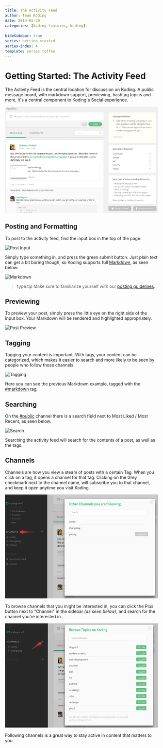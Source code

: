 ```yaml
---
title: The Activity Feed
author: Team Koding
date: 2014-05-30
categories: [koding features, koding]

hideSidebar: true
series: getting-started
series-index: 4
template: series.toffee
---
```


# Getting Started: The Activity Feed

The Activity Feed is the central location for discussion on Koding. A
public message board, with markdown support, previewing, hashtag topics
and more, it's a central component to Koding's Social experience.

![Koding Activity Feed](activity-feed.png)



## Posting and Formatting

To post to the activity feed, find the input box in the top of the page.

![Post Input](posting.png)

Simply type something in, and press the green submit button. Just plain text
can get a bit boring though, so Koding supports full
[Markdown](/guides/markdown), as seen below:

![Markdown](markdown.png)

> type:tip
> Make sure to familiarize yourself with our [posting guidelines](/faq/posting-guidelines/).
## Previewing

To preview your post, simply press the little eye on the right side of
the input box. Your Markdown will be rendered and highlighted
appropriately.

![Post Preview](preview.png)

## Tagging

Tagging your content is important. With tags, your content can be
categorized, which makes it easier to search and more likely to be seen
by people who follow those channels.

![Tagging](tagging.png)

Here you can see the previous Markdown example, tagged with the
[#markdown][markdown channel] tag.

## Searching

On the [#public][public channel] channel there is a search field next to
Most Liked / Most Recent, as seen below.

![Search](search.png)

Searching the activity feed will search for the contents of a post, as
well as the tags.

## Channels

Channels are how you view a steam of posts with a certain Tag. When you
click on a tag, it opens a channel for that tag. Clicking on the Grey
checkmark next to the channel name, will subscribe you to that channel,
and keep it open anytime you visit Koding.

![Following](followed.png)

To browse channels that you might be interested in, you can click the
Plus button next to "Channel" in the sidebar *(as seen below)*, and
search for the channel you're interested in.

![Searching Channels](browsing-channels.png)

Following channels is a great way to stay active in content that matters
to you.



[koding]: https://koding.com
[public channel]: https://koding.com/Activity/Public
[markdown channel]: https://koding.com/Activity/Topic/markdown
